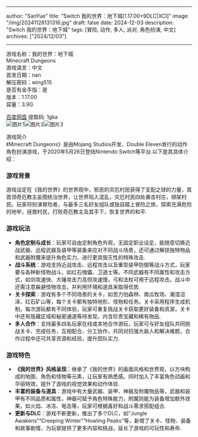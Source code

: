 
---
author: "SanYue"
title: "Switch 我的世界：地下城[1.17.00+9DLC|XCI]"
image: "/img/20241128131316.jpg"
draft: false
date: 2024-12-03
description: "Switch 我的世界：地下城"
tags: [冒险, 动作, 多人, 派对, 角色扮演, 中文]
archives: ["2024/12/03"]

---

游戏名称：我的世界：地下城   
Minecraft Dungeons    
游戏语言：中文  
首发日期：nan  
解压密码：wing515  
是否有金手指：是  
版本：1.17.00   
容量：3.9G

[百度网盘](https://pan.baidu.com/s/1ykQwsf-Cj21Dz5dYPQLNSA) 提取码: 1gka  
![图片1](/img/f7554d.jpg)![图片2](/img/863058.jpg)![图片3](/img/36dd0e.jpg)  

游戏简介  
《Minecraft Dungeons》是由Mojang Studios开发、Double Eleven发行的动作角色扮演游戏，于2020年5月26日登陆Nintendo Switch等平台.以下是其具体介绍：

### 游戏背景
游戏设定在《我的世界》的世界观中，邪恶的灾厄村民获得了支配之球的力量，其首领奇厄教主妄图统治世界，让世界陷入混乱，灾厄村民四处袭击村庄，绑架村民。玩家将扮演冒险者，与最多三名好友组队或独自踏上冒险之旅，探索充满危险的地牢，拯救村民，打败奇厄教主及其手下，恢复世界的和平.

### 游戏玩法
- **角色定制与成长**：玩家可自由定制角色外观，无固定职业设定，能随意切换近战武器、远程武器及装甲等装备来应对不同战斗场景，还可通过解锁独特物品和武器附魔来提升角色实力，进行更具毁灭性的特殊攻击.
- **战斗系统**：游戏支持近战攻击、远程攻击以及重型装甲防御等战斗方式，玩家要与各种新怪物战斗，如红石傀儡、卫道士等。不同武器有不同属性和攻击方式，如剑攻速快、大锤攻击力高但攻速慢，弓和法杖可用于远程攻击。战斗中还需注意躲避怪物攻击，并利用环境和道具来取得优势.
- **关卡探索**：游戏有多个不同场景的关卡，如苦力怕森林、南瓜牧场、潮湿沼泽、红石矿山等，每个关卡都有独特地形、怪物和任务。关卡采用程序生成机制，每次游玩都有不同体验，玩家可重复挑战关卡获取更好装备和资源，关卡中还有隐藏区域和秘密通道等待发现，内含珍贵宝藏和稀有物品.
- **多人合作**：支持最多四名玩家在线或本地合作游玩，玩家可与好友组队共同挑战关卡、完成任务，互相配合、分工协作，共同对抗强大敌人和解决难题，合作过程中还可共享资源和经验，提升团队实力.

### 游戏特色
- **《我的世界》风格呈现**：继承了《我的世界》的画面风格和世界观，以方块构成的地图、角色和怪物等元素，让玩家有熟悉感。同时加入了丰富角色动画和华丽特效，提升了游戏的视觉效果和动作体验.
- **丰富的装备与道具**：游戏中有大量武器、装甲、神器及附魔物品等，武器和装甲有不同品质和属性，神器可赋予角色特殊能力，附魔则能为装备增加额外效果，如火焰、冰冻、电击等，玩家可根据喜好和战斗需求搭配组合.
- **更新与DLC**：游戏不断更新，推出了多个DLC，如“Jungle Awakens”“Creeping Winter”“Howling Peaks”等，新增了关卡、怪物、装备和故事剧情，为玩家提供了更多内容和挑战，延长了游戏的可玩性和寿命.
 
